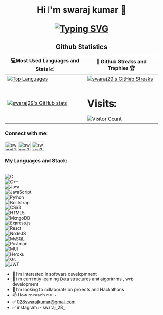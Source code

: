 <h1 align="center">Hi I'm swaraj kumar 👋
  
<!-- <img src="https://raw.githubusercontent.com/aemmadi/aemmadi/master/wave.gif" alt="swaraj" width="10px"> -->
  
[![Typing SVG](https://readme-typing-svg.herokuapp.com?font=poppins&size=23&duration=4000&color=F714ED&lines=A+Passionate+FullStack+Developer)](https://git.io/typing-svg)
</h1>
  
<h2 align="center">Github Statistics </h2>

|💻Most Used Languages and Stats 📈|🎯 Github Streaks and Trophies 🏆|
|-----------------------------------|----------------------------------|
|[![Top Languages](https://github-readme-stats.vercel.app/api/top-langs/?username=swaraj29&show_icons=true&theme=midnight-purple&layout=compact&hide_title=true)](https://github.com/swaraj29)|[![swaraj29's GitHub Streaks](https://github-readme-streak-stats.herokuapp.com/?user=swaraj29&theme=midnight-purple&hide_border=true)](https://github.com/swaraj29)
|[![swaraj29's GitHub stats](https://github-readme-stats.vercel.app/api?username=swaraj29&show_icons=true&theme=ayu-mirage&hide_title=true)](https://github.com/swaraj29)|<h1 >Visits: </h1> ![Visitor Count](https://profile-counter.glitch.me/swaraj29/count.svg)



<h3 align="left">Connect with me:</h3>

<p align="left">
  <a href="https://linkedin.com/in/swaraj-kumar-84237b22b" target="blank"><img align="center" src="https://raw.githubusercontent.com/rahuldkjain/github-profile-readme-generator/master/src/images/icons/Social/linked-in-alt.svg" alt="swaraj29" height="30" width="40" /></a>
  <a href="https://twitter.com/Swarajkr25" target="blank"><img align="center" src="https://raw.githubusercontent.com/rahuldkjain/github-profile-readme-generator/master/src/images/icons/Social/twitter.svg" alt="swaraj29" height="30" width="40" /></a>
  <a href="https://www.instagram.com/swaraj_28_/" target="blank"><img align="center" src="https://raw.githubusercontent.com/rahuldkjain/github-profile-readme-generator/master/src/images/icons/Social/instagram.svg" alt="swaraj29" height="30" width="40" /></a>
</p>


<h3 align="left">My Languages and Stack:</h3>

<br>![C](https://img.shields.io/badge/c-%2300599C.svg?style=for-the-badge&logo=c&logoColor=white)
<br>![C++](https://img.shields.io/badge/c++-%2300599C.svg?style=for-the-badge&logo=c%2B%2B&logoColor=white)
<br>![Java](https://img.shields.io/badge/Java-%23ED8B00.svg?style=for-the-badge&logo=java&logoColor=white)
<br>![JavaScript](https://img.shields.io/badge/javascript-%23323330.svg?style=for-the-badge&logo=javascript&logoColor=%23F7DF1E)
<br>![Python](https://img.shields.io/badge/python-3670A0?style=for-the-badge&logo=python&logoColor=ffdd54)
<br>![Bootstrap](https://img.shields.io/badge/Bootstrap-%23563D7C.svg?style=for-the-badge&logo=bootstrap&logoColor=white)
<br>![CSS3](https://img.shields.io/badge/css3-%231572B6.svg?style=for-the-badge&logo=css3&logoColor=white)
<br>![HTML5](https://img.shields.io/badge/html5-%23E34F26.svg?style=for-the-badge&logo=html5&logoColor=white)
<br>![MongoDB](https://img.shields.io/badge/MongoDB-%234ea94b.svg?style=for-the-badge&logo=mongodb&logoColor=white)
<br>![Express.js](https://img.shields.io/badge/express.js-%23404d59.svg?style=for-the-badge&logo=express&logoColor=%2361DAFB)
<br>![React](https://img.shields.io/badge/react-%2320232a.svg?style=for-the-badge&logo=react&logoColor=%2361DAFB)
<br>![NodeJS](https://img.shields.io/badge/node.js-6DA55F?style=for-the-badge&logo=node.js&logoColor=white)
<br>![MySQL](https://img.shields.io/badge/mysql-%2300f.svg?style=for-the-badge&logo=mysql&logoColor=white)
<br>![Postman](https://img.shields.io/badge/Postman-FF6C37?style=for-the-badge&logo=postman&logoColor=white)
<br>![MUI](https://img.shields.io/badge/MUI-%230081CB.svg?style=for-the-badge&logo=mui&logoColor=white)
<br>![Heroku](https://img.shields.io/badge/heroku-%23430098.svg?style=for-the-badge&logo=heroku&logoColor=white)
<br>![Git](https://img.shields.io/badge/git-%23F05033.svg?style=for-the-badge&logo=git&logoColor=white)
<br>![JWT](https://img.shields.io/badge/JWT-black?style=for-the-badge&logo=JSON%20web%20tokens)

</p>


- 👀 I’m interested in software developmnent
- 🌱 I’m currently learning Data structures and algorithms , web development
- 💞️ I’m looking to collaborate on projects and Hackathons 
- 📫 How to reach me :- 
- ✅  028swarajkumar@gmail.com
- ✅  instagram :- swaraj_28_


<!-- section for marked stuff for change -->
<!-- ![GitHub Stats](https://github-readme-stats.vercel.app/api?username=swaraj29&theme=ayu-mirage)
<img src="https://github-readme-stats.vercel.app/api/top-langs/?username=swaraj29" />
 -->

<!---
swaraj29/swaraj29 is a ✨ special ✨ repository because its `README.md` (this file) appears on your GitHub profile.
You can click the Preview link to take a look at your changes.
--->
